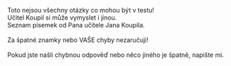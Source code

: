 Toto nejsou všechny otázky co mohou být v testu! \
Učitel Koupil si může vymyslet i jinou. \
Seznam písemek od Pana učitele Jana Koupila. 
\
\
Za špatné znamky nebo VAŠE chyby nezaručuji! 
\
\
Pokud jste našli chybnou odpověď nebo něco jiného je špatně, napište mi.
